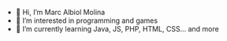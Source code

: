- 👋 Hi, I’m Marc Albiol Molina
- 👀 I’m interested in programming and games
- 🌱 I’m currently learning Java, JS, PHP, HTML, CSS... and more




<!---
- 💞️ I’m looking to collaborate on 
- 📫 How to reach me ...
marcalbiol/marcalbiol is a ✨ special ✨ repository because its `README.md` (this file) appears on your GitHub profile.
You can click the Preview link to take a look at your changes.
--->

